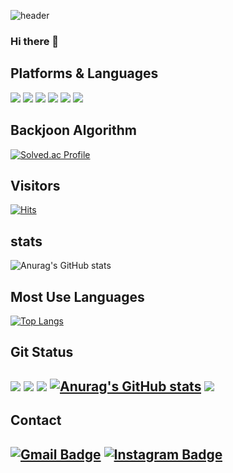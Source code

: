 ![header](https://capsule-render.vercel.app/api?type=Cylinder&color=auto&height=300&section=header&text=capsule%20render&fontSize=90)

### Hi there 👋

<!--
**owinhun/owinhun** is a ✨ _special_ ✨ repository because its `README.md` (this file) appears on your GitHub profile.

- 🔭 I’m currently working on ...
- 🌱 I’m currently learning ...
- 👯 I’m looking to collaborate on ...
- 🤔 I’m looking for help with ...
- 💬 Ask me about ...
- 📫 How to reach me: ...
- 😄 Pronouns: ...
- ⚡ Fun fact: ...

-->
## Platforms & Languages
<img src="https://img.shields.io/badge/Java-3DDC84?style=flat-square&logo=Java&logoColor=white"/>
<img src="https://img.shields.io/badge/Python-3DDC84?style=flat-square&logo=Python&logoColor=white"/>

<img src="https://img.shields.io/badge/Java-E34F26?style=flat-square&logo=Java&logoColor=white"/>
<img src="https://img.shields.io/badge/Python-E34F26?style=flat-square&logo=Python&logoColor=white"/>

<img src="https://img.shields.io/badge/GitHub-E34F26?style=flat-square&logo=GitHub&logoColor=white"/>
<img src="https://img.shields.io/badge/Git-E34F26?style=flat-square&logo=Git&logoColor=white"/>

## Backjoon Algorithm 
[![Solved.ac Profile](http://mazassumnida.wtf/api/v2/generate_badge?boj=owinhun)](https://solved.ac/owinhun/)

## Visitors
[![Hits](https://hits.seeyoufarm.com/api/count/incr/badge.svg?url=https%3A%2F%2Fgithub.com%2Fgjbae1212%2Fowinhun&count_bg=%232A2A35&title_bg=%237D7D7D&icon=&icon_color=%23E7E7E7&title=hits&edge_flat=false)](https://hits.seeyoufarm.com)

## stats
![Anurag's GitHub stats](https://github-readme-stats.vercel.app/api?username=owinhun&show_icons=true&theme=radical)

## Most Use Languages
[![Top Langs](https://github-readme-stats.vercel.app/api/top-langs/?username=owinhun&layout=compact)](https://github.com/owinhun/github-readme-stats)

## Git Status
![](https://github-profile-summary-cards.vercel.app/api/cards/profile-details?username=owinhun&theme=vue)
![](https://github-profile-summary-cards.vercel.app/api/cards/repos-per-language?username=owinhun&theme=vue)
![](https://github-profile-summary-cards.vercel.app/api/cards/most-commit-language?username=owinhun&theme=vue)
[![Anurag's GitHub stats](https://github-readme-stats.vercel.app/api?username=owinhun&show_icons=true&theme=vue)](https://github.com/owinhun/github-readme-stats)
![](https://github-profile-summary-cards.vercel.app/api/cards/productive-time?username=owinhun&theme=vue)
---
## Contact
[![Gmail Badge](https://img.shields.io/badge/Gmail-d14836?style=flat-square&logo=Gmail&logoColor=white&link=mailto:gnsgus190@naver.com)](mailto:gnsgus190@naver.com) [![Instagram Badge](https://img.shields.io/badge/-Instagram-dd2a7b?style=flat-square&logo=instagram&logoColor=white&link=https://www.instagram.com/o_whn/)](https://www.instagram.com/o_whn/) 
---
